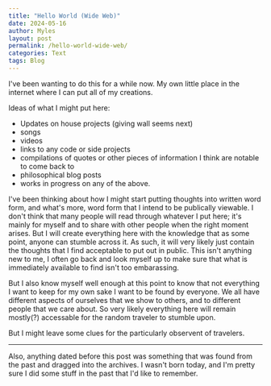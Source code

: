 ```yaml
---
title: "Hello World (Wide Web)"
date: 2024-05-16
author: Myles 
layout: post
permalink: /hello-world-wide-web/
categories: Text
tags: Blog
---
```


I've been wanting to do this for a while now. My own little place in the internet where I can put all of my creations. 

Ideas of what I might put here:
- Updates on house projects (giving wall seems next)
- songs
- videos
- links to any code or side projects
- compilations of quotes or other pieces of information I think are notable to come back to
- philosophical blog posts
- works in progress on any of the above.

I've been thinking about how I might start putting thoughts into written word form, and what's more, word form that I intend to be publically viewable. I don't think that many people will read through whatever I put here; it's mainly for myself and to share with other people when the right moment arises. But I will create everything here with the knowledge that as some point, anyone can stumble across it. As such, it will very likely just contain the thoughts that I find acceptable to put out in public. This isn't anything  new to me, I often go back and look myself up to make sure that what is immediately available to find isn't too embarassing. 

But I also know myself well enough at this point to know that not everything I want to keep for my own sake I want to be found by everyone. We all have different aspects of ourselves that we show to others, and to different people that we care about. So very likely everything here will remain mostly(?) accessable for the random traveler to stumble upon. 

But I might leave some clues for the particularly observent of travelers. 

---

Also, anything dated before this post was something that was found from the past and dragged into the archives. I wasn't born today, and I'm pretty sure I did some stuff in the past that I'd like to remember. 
